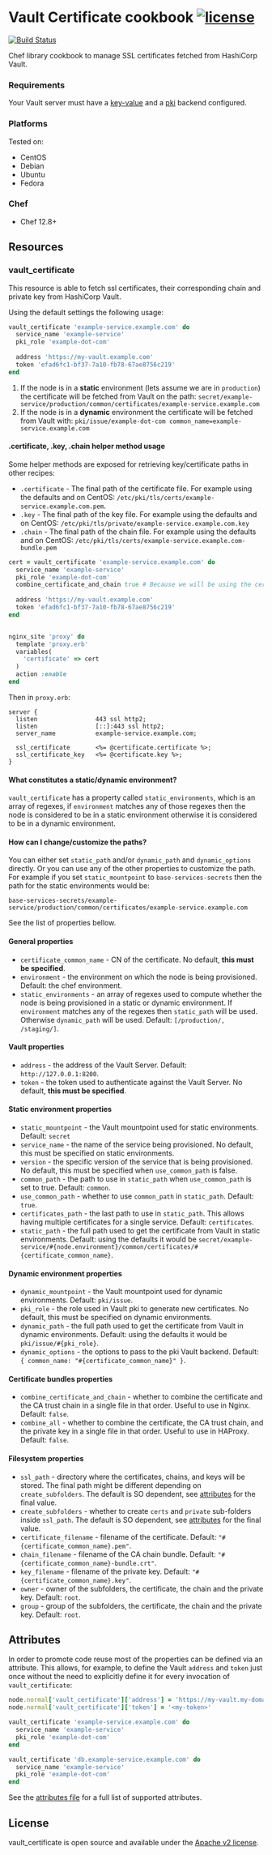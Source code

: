 # Vault Certificate cookbook [![license](https://img.shields.io/badge/license-Apache%20v2-blue.svg)](LICENSE)

[![Build Status](https://travis-ci.org/ist-dsi/cookbook-vault-certificate.svg?branch=master)](https://travis-ci.org/ist-dsi/cookbook-vault-certificate)

Chef library cookbook to manage SSL certificates fetched from HashiCorp Vault.

### Requirements

Your Vault server must have a [key-value](https://www.vaultproject.io/docs/secrets/kv/index.html) and a
[pki](https://www.vaultproject.io/docs/secrets/pki/index.html) backend configured.

### Platforms

Tested on:

- CentOS
- Debian
- Ubuntu
- Fedora

### Chef

- Chef 12.8+

## Resources

### vault_certificate

This resource is able to fetch ssl certificates, their corresponding chain and private key from HashiCorp Vault.

Using the default settings the following usage:

```ruby
vault_certificate 'example-service.example.com' do
  service_name 'example-service'
  pki_role 'example-dot-com'
  
  address 'https://my-vault.example.com'
  token 'efad6fc1-bf37-7a10-fb78-67ae8756c219'
end
```

1) If the node is in a **static** environment (lets assume we are in `production`) the certificate will be fetched from Vault on the path:
  ```secret/example-service/production/common/certificates/example-service.example.com```
2) If the node is in a **dynamic** environment the certificate will be fetched from Vault with:
  ```pki/issue/example-dot-com common_name=example-service.example.com```

#### .certificate, .key, .chain helper method usage

Some helper methods are exposed for retrieving key/certificate paths in other recipes:

  - `.certificate` - The final path of the certificate file. For example using the defaults and on CentOS: `/etc/pki/tls/certs/example-service.example.com.pem`.
  - `.key` - The final path of the key file. For example using the defaults and on CentOS: `/etc/pki/tls/private/example-service.example.com.key`
  - `.chain` - The final path of the chain file. For example using the defaults and on CentOS: `/etc/pki/tls/certs/example-service.example.com-bundle.pem`

```ruby
cert = vault_certificate 'example-service.example.com' do
  service_name 'example-service'
  pki_role 'example-dot-com'
  combine_certificate_and_chain true # Because we will be using the certificate on Nginx.
 
  address 'https://my-vault.example.com'
  token 'efad6fc1-bf37-7a10-fb78-67ae8756c219'
end


nginx_site 'proxy' do
  template 'proxy.erb'
  variables(
    'certificate' => cert
  )
  action :enable
end
```

Then in `proxy.erb`:

```
server {
  listen                443 ssl http2;
  listen                [::]:443 ssl http2;
  server_name           example-service.example.com;
  
  ssl_certificate       <%= @certificate.certificate %>;
  ssl_certificate_key   <%= @certificate.key %>;
}
```
  
#### What constitutes a static/dynamic environment?
`vault_certificate` has a property called `static_environments`, which is an array of regexes, if `environment` matches
any of those regexes then the node is considered to be in a static environment otherwise it is considered to
be in a dynamic environment.

#### How can I change/customize the paths?
You can either set `static_path` and/or `dynamic_path` and `dynamic_options` directly. Or you can use any of the other
properties to customize the path. For example if you set `static_mountpoint` to `base-services-secrets` then the path
for the static environments would be:

  ```base-services-secrets/example-service/production/common/certificates/example-service.example.com```

See the list of properties bellow.

#### General properties

  - `certificate_common_name` - CN of the certificate. No default, **this must be specified**.
  - `environment` - the environment on which the node is being provisioned. Default: the chef environment.
  - `static_environments` - an array of regexes used to compute whether the node is being provisioned in a static or dynamic environment.
                            If `environment` matches any of the regexes then `static_path` will be used. Otherwise `dynamic_path` will be used.
                            Default: `[/production/, /staging/]`.

#### Vault properties

  - `address` - the address of the Vault Server. Default: `http://127.0.0.1:8200`.
  - `token` - the token used to authenticate against the Vault Server. No default, **this must be specified**.

#### Static environment properties
  
  - `static_mountpoint` - the Vault mountpoint used for static environments. Default: `secret`
  - `service_name` - the name of the service being provisioned. No default, this must be specified on static environments.
  - `version` - the specific version of the service that is being provisioned. No default, this must be specified when `use_common_path` is false.
  - `common_path` - the path to use in `static_path` when `use_common_path` is set to true. Default: `common`.
  - `use_common_path` - whether to use `common_path` in `static_path`. Default: `true`.
  - `certificates_path` - the last path to use in `static_path`. This allows having multiple certificates for a single service. Default: `certificates`.
  - `static_path` - the full path used to get the certificate from Vault in static environments. Default: using the defaults it would be
                    `secret/example-service/#{node.environment}/common/certificates/#{certificate_common_name}`.

#### Dynamic environment properties
                    
  - `dynamic_mountpoint` - the Vault mountpoint used for dynamic environments. Default: `pki/issue`.
  - `pki_role` - the role used in Vault pki to generate new certificates. No default, this must be specified on dynamic environments.
  - `dynamic_path` - the full path used to get the certificate from Vault in dynamic environments. Default: using the defaults it would be
                     `pki/issue/#{pki_role}`.
  - `dynamic_options` - the options to pass to the pki Vault backend. Default: `{ common_name: "#{certificate_common_name}" }`.

#### Certificate bundles properties

  - `combine_certificate_and_chain` - whether to combine the certificate and the CA trust chain in a single file in that
                                      order. Useful to use in Nginx. Default: `false`.
  - `combine_all` - whether to combine the certificate, the CA trust chain, and the private key in a single file in that
                    order. Useful to use in HAProxy. Default: `false`.

#### Filesystem properties

  - `ssl_path` - directory where the certificates, chains, and keys will be stored. The final path might be different depending on `create_subfolders`.
                 The default is SO dependent, see [attributes](attributes/defaults.rb) for the final value.
  - `create_subfolders` - whether to create `certs` and `private` sub-folders inside `ssl_path`.
                          The default is SO dependent, see [attributes](attributes/defaults.rb) for the final value.
  - `certificate_filename` - filename of the certificate. Default: `"#{certificate_common_name}.pem"`.
  - `chain_filename` - filename of the CA chain bundle. Default: `"#{certificate_common_name}-bundle.crt"`.
  - `key_filename` - filename of the private key. Default: `"#{certificate_common_name}.key"`.
  - `owner` - owner of the subfolders, the certificate, the chain and the private key. Default: `root`.
  - `group` - group of the subfolders, the certificate, the chain and the private key. Default: `root`.

## Attributes

In order to promote code reuse most of the properties can be defined via an attribute. This allows, for example, to define
the Vault `address` and `token` just once without the need to explicitly define it for every invocation of `vault_certificate`:

```ruby
node.normal['vault_certificate']['address'] = 'https://my-vault.my-domain.gtld'
node.normal['vault_certificate']['token'] = '<my-token>'

vault_certificate 'example-service.example.com' do
  service_name 'example-service'
  pki_role 'example-dot-com'
end

vault_certificate 'db.example-service.example.com' do
  service_name 'example-service'
  pki_role 'example-dot-com'
end
```

See the [attributes file](attributes/defaults.rb) for a full list of supported attributes.

## License
vault_certificate is open source and available under the [Apache v2 license](LICENSE).